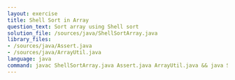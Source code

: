 ```yaml
---
layout: exercise
title: Shell Sort in Array
question_text: Sort array using Shell sort
solution_file: /sources/java/ShellSortArray.java
library_files:
- /sources/java/Assert.java
- /sources/java/ArrayUtil.java
language: java
command: javac ShellSortArray.java Assert.java ArrayUtil.java && java ShellSortArray
---
```

